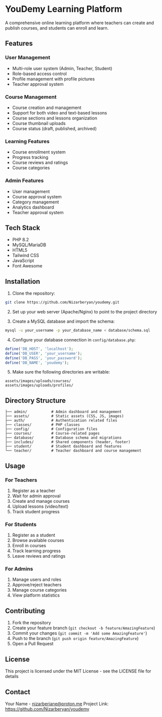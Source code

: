 # YouDemy Learning Platform

A comprehensive online learning platform where teachers can create and publish courses, and students can enroll and learn.

## Features

### User Management

- Multi-role user system (Admin, Teacher, Student)
- Role-based access control
- Profile management with profile pictures
- Teacher approval system

### Course Management

- Course creation and management
- Support for both video and text-based lessons
- Course sections and lessons organization
- Course thumbnail uploads
- Course status (draft, published, archived)

### Learning Features

- Course enrollment system
- Progress tracking
- Course reviews and ratings
- Course categories

### Admin Features

- User management
- Course approval system
- Category management
- Analytics dashboard
- Teacher approval system

## Tech Stack

- PHP 8.2
- MySQL/MariaDB
- HTML5
- Tailwind CSS
- JavaScript
- Font Awesome

## Installation

1. Clone the repository:

```bash
git clone https://github.com/Nizarberyan/youdemy.git
```

2. Set up your web server (Apache/Nginx) to point to the project directory

3. Create a MySQL database and import the schema:

```bash
mysql -u your_username -p your_database_name < database/schema.sql
```

4. Configure your database connection in `config/database.php`:

```php
define('DB_HOST', 'localhost');
define('DB_USER', 'your_username');
define('DB_PASS', 'your_password');
define('DB_NAME', 'youdemy');
```

5. Make sure the following directories are writable:

```
assets/images/uploads/courses/
assets/images/uploads/profiles/
```

## Directory Structure

```
├── admin/           # Admin dashboard and management
├── assets/          # Static assets (CSS, JS, images)
├── auth/            # Authentication related files
├── classes/         # PHP classes
├── config/          # Configuration files
├── courses/         # Course-related pages
├── database/        # Database schema and migrations
├── includes/        # Shared components (header, footer)
├── student/         # Student dashboard and features
└── teacher/         # Teacher dashboard and course management
```

## Usage

### For Teachers

1. Register as a teacher
2. Wait for admin approval
3. Create and manage courses
4. Upload lessons (video/text)
5. Track student progress

### For Students

1. Register as a student
2. Browse available courses
3. Enroll in courses
4. Track learning progress
5. Leave reviews and ratings

### For Admins

1. Manage users and roles
2. Approve/reject teachers
3. Manage course categories
4. View platform statistics

## Contributing

1. Fork the repository
2. Create your feature branch (`git checkout -b feature/AmazingFeature`)
3. Commit your changes (`git commit -m 'Add some AmazingFeature'`)
4. Push to the branch (`git push origin feature/AmazingFeature`)
5. Open a Pull Request

## License

This project is licensed under the MIT License - see the LICENSE file for details

## Contact

Your Name - nizarberiane@proton.me
Project Link: https://github.com/Nizarberyan/youdemy
